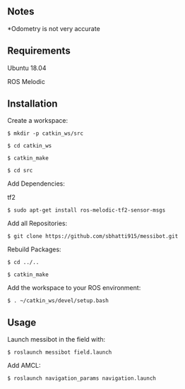 ## Notes
*Odometry is not very accurate

## Requirements
Ubuntu 18.04

ROS Melodic

## Installation
Create a workspace:

    $ mkdir -p catkin_ws/src
    
    $ cd catkin_ws
    
    $ catkin_make
    
    $ cd src

Add Dependencies:

   tf2
    
    $ sudo apt-get install ros-melodic-tf2-sensor-msgs
   
Add all Repositories:

    $ git clone https://github.com/sbhatti915/messibot.git

Rebuild Packages:

    $ cd ../..
    
    $ catkin_make

Add the workspace to your ROS environment:

    $ . ~/catkin_ws/devel/setup.bash
    
## Usage
Launch messibot in the field with:
    
    $ roslaunch messibot field.launch
    
Add AMCL:

    $ roslaunch navigation_params navigation.launch
    
